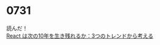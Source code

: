 # 0731

読んだ！  
[React は次の10年を生き残れるか：3つのトレンドから考える](https://speakerdeck.com/oukayuka/react-haci-no10nian-wosheng-kican-reruka-3tunotorendokarakao-eru)
